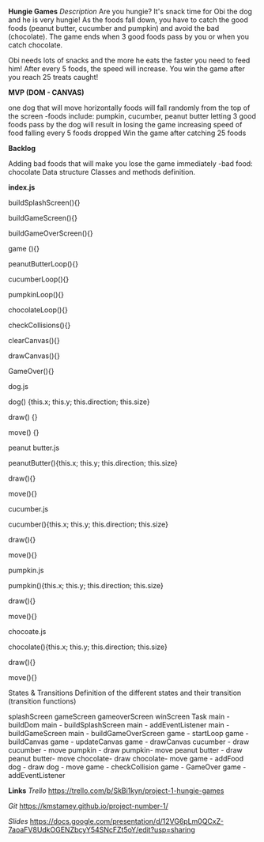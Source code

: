 **Hungie Games**
*Description*
Are you hungie? It's snack time for Obi the dog and he is very hungie! As the foods fall down, you have to catch the good foods (peanut butter, cucumber and pumpkin) and avoid the bad (chocolate). The game ends when 3 good foods pass by you or when you catch chocolate.

Obi needs lots of snacks and the more he eats the faster you need to feed him! After every 5 foods, the speed will increase. You win the game after you reach 25 treats caught!

**MVP (DOM - CANVAS)**

one dog that will move horizontally
foods will fall randomly from the top of the screen -foods include: pumpkin, cucumber, peanut butter
letting 3 good foods pass by the dog will result in losing the game
increasing speed of food falling every 5 foods dropped
Win the game after catching 25 foods

**Backlog**

Adding bad foods that will make you lose the game immediately -bad food: chocolate
Data structure
Classes and methods definition.

**index.js**

buildSplashScreen(){}

buildGameScreen(){}

buildGameOverScreen(){}

game (){}

peanutButterLoop(){}

cucumberLoop(){}

pumpkinLoop(){}

chocolateLoop(){}

checkCollisions(){}

clearCanvas(){}

drawCanvas(){}

GameOver(){}

dog.js

dog() {this.x; this.y; this.direction; this.size}

draw() {}

move() {}

peanut butter.js

peanutButter(){this.x; this.y; this.direction; this.size}

draw(){}

move(){}

cucumber.js

cucumber(){this.x; this.y; this.direction; this.size}

draw(){}

move(){}

pumpkin.js

pumpkin(){this.x; this.y; this.direction; this.size}

draw(){}

move(){}

chocoate.js

chocolate(){this.x; this.y; this.direction; this.size}

draw(){}

move(){}

States & Transitions
Definition of the different states and their transition (transition functions)

splashScreen
gameScreen
gameoverScreen
winScreen
Task
main - buildDom
main - buildSplashScreen
main - addEventListener
main - buildGameScreen
main - buildGameOverScreen
game - startLoop
game - buildCanvas
game - updateCanvas
game - drawCanvas
cucumber - draw
cucumber - move
pumpkin - draw
pumpkin- move
peanut butter - draw
peanut butter- move
chocolate- draw
chocolate- move
game - addFood
dog - draw
dog - move
game - checkCollision
game - GameOver
game - addEventListener

**Links**
*Trello*
https://trello.com/b/SkBi1kyn/project-1-hungie-games

*Git*
https://kmstamey.github.io/project-number-1/

*Slides*
https://docs.google.com/presentation/d/12VG6pLm0QCxZ-7aoaFV8UdkOGENZbcyY54SNcFZt5oY/edit?usp=sharing